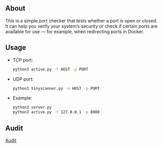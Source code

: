 ## About

This is a simple port checker that tests whether a port is open or closed.  
It can help you verify your system’s security or check if certain ports are available for use — for example, when redirecting ports in Docker.


## Usage


- TCP port: 
    ```bash
    python3 active.py -t HOST -p PORT
- UDP port:
    ```bash
    python3 tinyscanner.py -u HOST -p PORT
- Example:
     ```bash
    python3 server.py
    python3 active.py -t 127.0.0.1 -p 8080


## Audit
 [Audit](https://github.com/01-edu/public/tree/master/subjects/cybersecurity/active/audit)
